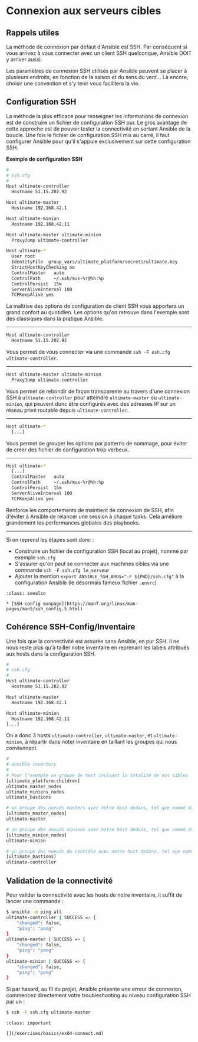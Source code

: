 # Connexion aux serveurs cibles

## Rappels utiles

La méthode de connexion par defaut d'Ansible est SSH. Par conséquent si vous arrivez à vous connecter avec un client SSH
quelconque, Ansible DOIT y arriver aussi.

Les paramètres de connexion SSH utilisés par Ansible peuvent se placer à plusieurs endroits, en fonction de la saison et du sens
du vent... Là encore, choisir une convention et s'y tenir vous facilitera la vie.

## Configuration SSH

La méthode la plus efficace pour renseigner les informations de connexion est de construire un fichier de configuration SSH pur.
Le gros avantage de cette approche est de pouvoir tester la connectivité en sortant Ansible de la boucle. Une fois le fichier de configuration SSH mis au carré, il faut configurer Ansible pour qu'il s'appuie exclusivement sur cette configuration SSH.

**Exemple de configuration SSH**
```bash
#
# ssh.cfg
#
Host ultimate-controller
  Hostname 51.15.202.92

Host ultimate-master
  Hostname 192.168.42.1

Host ultimate-minion
  Hostname 192.168.42.11

Host ultimate-master ultimate-minion
  ProxyJump ultimate-controller

Host ultimate-*
  User root
  IdentityFile  group_vars/ultimate_platform/secrets/ultimate.key
  StrictHostKeyChecking no
  ControlMaster   auto
  ControlPath     ~/.ssh/mux-%r@%h:%p
  ControlPersist  15m
  ServerAliveInterval 100
  TCPKeepAlive yes
```

La maîtrise des options de configuration de client SSH vous apportera un grand confort au quotidien. Les options qu'on retrouve dans
l'exemple sont des classiques dans la pratique Ansible.

----

```bash
Host ultimate-controller
  Hostname 51.15.202.92
```

Vous permet de vous connecter via une commande `ssh -F ssh.cfg ultimate-controller`.

----

```bash
Host ultimate-master ultimate-minion
  ProxyJump ultimate-controller
```

Vous permet de rebondir de façon transparente au travers d'une connexion SSH à `ultimate-controller` pour atteindre `ultimate-master` ou `ultimate-minion`, qui peuvent donc être configurés avec des adresses IP sur un réseau privé routable depuis `ultimate-controller`.

----

```bash
Host ultimate-*
  [...]
```
Vous permet de grouper les options par patterns de nommage, pour éviter de créer des fichier de configuration trop verbeux.

----

```bash
Host ultimate-*
  [...]
  ControlMaster   auto
  ControlPath     ~/.ssh/mux-%r@%h:%p
  ControlPersist  15m
  ServerAliveInterval 100
  TCPKeepAlive yes
```

Renforce les comportements de maintient de connexion de SSH, afin d'éviter à Ansible de relancer une session à chaque tasks.
Cela améliore grandement les performances globales des playbooks.

----

Si on reprend les étapes sont donc :

* Construire un fichier de configuration SSH (local au projet), nommé par exemple `ssh.cfg`
* S'assurer qu'on peut se connecter aux machines cibles via une commande `ssh -F ssh.cfg le_serveur`
* Ajouter la mention `export ANSIBLE_SSH_ARGS="-F ${PWD}/ssh.cfg"` à la configuration Ansible (le désormais fameux fichier `.envrc`)


```{admonition} Approfondir
:class: seealso

* [SSH config manpage](https://man7.org/linux/man-pages/man5/ssh_config.5.html)
```

## Cohérence SSH-Config/Inventaire

Une fois que la connectivité est assurée sans Ansible, en pur SSH. Il ne nous reste plus qu'à tailler notre inventaire en reprenant
les labels attribués aux hosts dans la configuration SSH.

```bash
#
# ssh.cfg
#
Host ultimate-controller
  Hostname 51.15.202.92

Host ultimate-master
  Hostname 192.168.42.1

Host ultimate-minion
  Hostname 192.168.42.11
[...]
```

On a donc 3 hosts `ultimate-controller`, `ultimate-master`, et `ultimate-minion`, à répartir dans noter inventaire en taillant les 
groupes qui nous conviennent.

```bash
#
# ansible inventory
#
# Pour l'exemple un groupe de host incluant la totalité de nos cibles
[ultimate_platform:children]
ultimate_master_nodes
ultimate_minions_nodes
ultimate_bastions

# un groupe des noeuds masters avec notre host dedans, tel que nommé dans la conf SSH
[ultimate_master_nodes]
ultimate-master

# un groupe des noeuds minions avec notre host dedans, tel que nommé dans la conf SSH
[ultimate_minion_nodes]
ultimate-minion

# un groupe des noeuds de contrôle avec notre host dedans, tel que nommé dans la conf SSH
[ultimate_bastions]
ultimate-controller
```

## Validation de la connectivité

Pour valider la connectivité avec les hosts de notre inventaire, il suffit de lancer une commande :

```bash session
$ ansible -m ping all
ultimate-controller | SUCCESS => {
    "changed": false,
    "ping": "pong"
}
ultimate-master | SUCCESS => {
    "changed": false,
    "ping": "pong"
}
ultimate-minion | SUCCESS => {
    "changed": false,
    "ping": "pong"
}
```

Si par hasard, au fil du projet, Ansible présente une erreur de connexion, commencez directement votre troubleshooting au niveau configuration SSH par un :


```bash session
$ ssh -F ssh.cfg ultimate-master
```

```{admonition} Mise en pratique
:class: important

[](/exercises/basics/ex04-connect.md)
```

